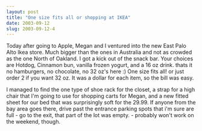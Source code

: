 ```yaml
---
layout: post
title: "One size fits all or shopping at IKEA"
date: 2003-09-12
slug: 2003-09-12-4
---
```


Today after going to Apple, Megan and I ventured into the new East Palo Alto Ikea store.  Much bigger than the ones in Australia and not as crowded as the one North of Oakland.  I got a kick out of the snack bar.  Your choices are Hotdog, Cinnamon bun, vanilla frozen yogurt, and a 16 oz drink.  thats it no hamburgers, no chocolate, no 32 oz&apos;s here :)  One size fits all! or just order 2 if you want 32 oz.  It was a dollar for each item, so the bill was easy.  



I managed to find the one type of shoe rack for the closet, a strap for a high chair that I&apos;m going to use for shopping carts for Megan, and a new fitted sheet for our bed that was surprisingly soft for the 29.99.  If anyone from the bay area goes there, drive past the entrance parking spots that i&apos;m sure are full - go to the exit, that part of the lot was empty. - probably won&apos;t work on the weekend, though.

